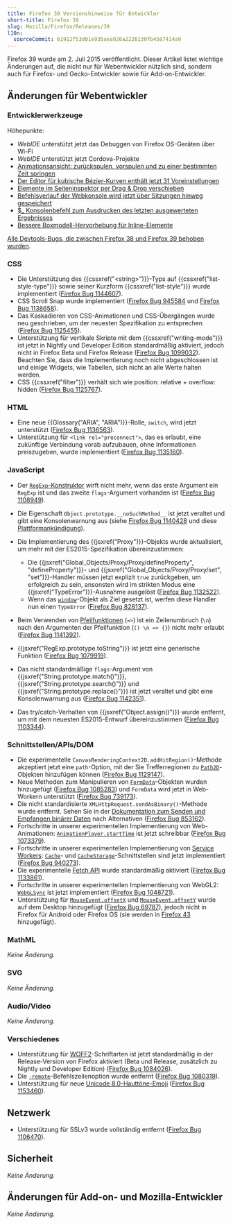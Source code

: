 ```yaml
---
title: Firefox 39 Versionshinweise für Entwickler
short-title: Firefox 39
slug: Mozilla/Firefox/Releases/39
l10n:
  sourceCommit: 61912f53d01e935aea926a2226130fb4587414a9
---
```


Firefox 39 wurde am 2. Juli 2015 veröffentlicht. Dieser Artikel listet wichtige Änderungen auf, die nicht nur für Webentwickler nützlich sind, sondern auch für Firefox- und Gecko-Entwickler sowie für Add-on-Entwickler.

## Änderungen für Webentwickler

### Entwicklerwerkzeuge

Höhepunkte:

- _WebIDE_ unterstützt jetzt das Debuggen von Firefox OS-Geräten über Wi-Fi
- _WebIDE_ unterstützt jetzt Cordova-Projekte
- [Animationsansicht: zurückspulen, vorspulen und zu einer bestimmten Zeit springen](https://firefox-source-docs.mozilla.org/devtools-user/page_inspector/how_to/work_with_animations/index.html#firefox-39)
- [Der Editor für kubische Bézier-Kurven enthält jetzt 31 Voreinstellungen](https://firefox-source-docs.mozilla.org/devtools-user/page_inspector/how_to/work_with_animations/index.html#firefox-39)
- [Elemente im Seiteninspektor per Drag & Drop verschieben](https://firefox-source-docs.mozilla.org/devtools-user/page_inspector/how_to/examine_and_edit_html/index.html#drag-and-drop)
- [Befehlsverlauf der Webkonsole wird jetzt über Sitzungen hinweg gespeichert](https://firefox-source-docs.mozilla.org/devtools-user/web_console/index.html#command-history)
- [$\_ Konsolenbefehl zum Ausdrucken des letzten ausgewerteten Ergebnisses](https://firefox-source-docs.mozilla.org/devtools-user/web_console/index.html#helper-commands)
- [Bessere Boxmodell-Hervorhebung für Inline-Elemente](https://firefox-source-docs.mozilla.org/devtools-user/page_inspector/how_to/examine_and_edit_the_box_model/index.html#firefox-39)

[Alle Devtools-Bugs, die zwischen Firefox 38 und Firefox 39 behoben wurden](https://bugzilla.mozilla.org/buglist.cgi?resolution=FIXED&classification=Client%20Software&query_based_on=devtools_resolved_week&chfieldto=2015-03-31&chfield=resolution&query_format=advanced&chfieldfrom=2015-02-22&chfieldvalue=FIXED&bug_status=RESOLVED&bug_status=VERIFIED&bug_status=CLOSED&component=Developer%20Tools&component=Developer%20Tools%3A%203D%20View&component=Developer%20Tools%3A%20Canvas%20Debugger&component=Developer%20Tools%3A%20Console&component=Developer%20Tools%3A%20Debugger&component=Developer%20Tools%3A%20Framework&component=Developer%20Tools%3A%20Graphic%20Commandline%20and%20Toolbar&component=Developer%20Tools%3A%20Inspector&component=Developer%20Tools%3A%20Memory&component=Developer%20Tools%3A%20Netmonitor&component=Developer%20Tools%3A%20Object%20Inspector&component=Developer%20Tools%3A%20Performance%20Tools%20%28Profiler%2FTimeline%29&component=Developer%20Tools%3A%20Responsive%20Mode&component=Developer%20Tools%3A%20Scratchpad&component=Developer%20Tools%3A%20Source%20Editor&component=Developer%20Tools%3A%20Storage%20Inspector&component=Developer%20Tools%3A%20Style%20Editor&component=Developer%20Tools%3A%20User%20Stories&component=Developer%20Tools%3A%20Web%20Audio%20Editor&component=Developer%20Tools%3A%20WebGL%20Shader%20Editor&component=Developer%20Tools%3A%20WebIDE&product=Firefox&known_name=devtools_resolved_week&list_id=12157026).

### CSS

- Die Unterstützung des {{cssxref("&lt;string&gt;")}}-Typs auf {{cssxref("list-style-type")}} sowie seiner Kurzform {{cssxref("list-style")}} wurde implementiert ([Firefox Bug 1144607](https://bugzil.la/1144607)).
- CSS Scroll Snap wurde implementiert ([Firefox Bug 945584](https://bugzil.la/945584) und [Firefox Bug 1138658](https://bugzil.la/1138658)).
- Das Kaskadieren von CSS-Animationen und CSS-Übergängen wurde neu geschrieben, um der neuesten Spezifikation zu entsprechen ([Firefox Bug 1125455](https://bugzil.la/1125455)).
- Unterstützung für vertikale Skripte mit dem {{cssxref("writing-mode")}} ist jetzt in Nightly und Developer Edition standardmäßig aktiviert, jedoch nicht in Firefox Beta und Firefox Release ([Firefox Bug 1099032](https://bugzil.la/1099032)). Beachten Sie, dass die Implementierung noch nicht abgeschlossen ist und einige Widgets, wie Tabellen, sich nicht an alle Werte halten werden.
- CSS {{cssxref("filter")}} verhält sich wie position: relative + overflow: hidden ([Firefox Bug 1125767](https://bugzil.la/1125767)).

### HTML

- Eine neue {{Glossary("ARIA", "ARIA")}}-Rolle, `switch`, wird jetzt unterstützt ([Firefox Bug 1136563](https://bugzil.la/1136563)).
- Unterstützung für `<link rel="preconnect">`, das es erlaubt, eine zukünftige Verbindung vorab aufzubauen, ohne Informationen preiszugeben, wurde implementiert ([Firefox Bug 1135160](https://bugzil.la/1135160)).

### JavaScript

- Der [`RegExp`-Konstruktor](/de/docs/Web/JavaScript/Reference/Global_Objects/RegExp) wirft nicht mehr, wenn das erste Argument ein `RegExp` ist und das zweite `flags`-Argument vorhanden ist ([Firefox Bug 1108949](https://bugzil.la/1108949)).
- Die Eigenschaft `Object.prototype.__noSuchMethod__` ist jetzt veraltet und gibt eine Konsolenwarnung aus (siehe [Firefox Bug 1140428](https://bugzil.la/1140428) und diese [Plattformankündigung](https://groups.google.com/forum/#!topic/mozilla.dev.platform/0EkHgphxUo8)).
- Die Implementierung des {{jsxref("Proxy")}}-Objekts wurde aktualisiert, um mehr mit der ES2015-Spezifikation übereinzustimmen:
  - Die {{jsxref("Global_Objects/Proxy/Proxy/defineProperty", "defineProperty")}}- und {{jsxref("Global_Objects/Proxy/Proxy/set", "set")}}-Handler müssen jetzt explizit `true` zurückgeben, um erfolgreich zu sein, ansonsten wird im strikten Modus eine {{jsxref("TypeError")}}-Ausnahme ausgelöst ([Firefox Bug 1132522](https://bugzil.la/1132522)).
  - Wenn das [`window`](/de/docs/Web/API/Window)-Objekt als Ziel gesetzt ist, werfen diese Handler nun einen `TypeError` ([Firefox Bug 828137](https://bugzil.la/828137)).

- Beim Verwenden von [Pfeilfunktionen](/de/docs/Web/JavaScript/Reference/Functions/Arrow_functions) (`=>`) ist ein Zeilenumbruch (`\n`) nach den Argumenten der Pfeilfunktion (`() \n => {}`) nicht mehr erlaubt ([Firefox Bug 1141392](https://bugzil.la/1141392)).
- {{jsxref("RegExp.prototype.toString")}} ist jetzt eine generische Funktion ([Firefox Bug 1079919](https://bugzil.la/1079919)).
- Das nicht standardmäßige `flags`-Argument von {{jsxref("String.prototype.match()")}}, {{jsxref("String.prototype.search()")}} und {{jsxref("String.prototype.replace()")}} ist jetzt veraltet und gibt eine Konsolenwarnung aus ([Firefox Bug 1142351](https://bugzil.la/1142351)).
- Das try/catch-Verhalten von {{jsxref("Object.assign()")}} wurde entfernt, um mit dem neuesten ES2015-Entwurf übereinzustimmen ([Firefox Bug 1103344](https://bugzil.la/1103344)).

### Schnittstellen/APIs/DOM

- Die experimentelle `CanvasRenderingContext2D.addHitRegion()`-Methode akzeptiert jetzt eine `path`-Option, mit der Sie Trefferregionen zu [`Path2D`](/de/docs/Web/API/Path2D)-Objekten hinzufügen können ([Firefox Bug 1129147](https://bugzil.la/1129147)).
- Neue Methoden zum Manipulieren von [`FormData`](/de/docs/Web/API/FormData)-Objekten wurden hinzugefügt ([Firefox Bug 1085283](https://bugzil.la/1085283)) und `FormData` wird jetzt in Web-Workern unterstützt ([Firefox Bug 739173](https://bugzil.la/739173)).
- Die nicht standardisierte `XMLHttpRequest.sendAsBinary()`-Methode wurde entfernt. Sehen Sie in der [Dokumentation zum Senden und Empfangen binärer Daten](/de/docs/Web/API/XMLHttpRequest_API/Sending_and_Receiving_Binary_Data) nach Alternativen ([Firefox Bug 853162](https://bugzil.la/853162)).
- Fortschritte in unserer experimentellen Implementierung von Web-Animationen: [`AnimationPlayer.startTime`](/de/docs/Web/API/Animation/startTime) ist jetzt schreibbar ([Firefox Bug 1073379](https://bugzil.la/1073379)).
- Fortschritte in unserer experimentellen Implementierung von [Service Workers](/de/docs/Web/API/Service_Worker_API): [`Cache`](/de/docs/Web/API/Cache)- und [`CacheStorage`](/de/docs/Web/API/CacheStorage)-Schnittstellen sind jetzt implementiert ([Firefox Bug 940273](https://bugzil.la/940273)).
- Die experimentelle [Fetch API](/de/docs/Web/API/Fetch_API) wurde standardmäßig aktiviert ([Firefox Bug 1133861](https://bugzil.la/1133861)).
- Fortschritte in unserer experimentellen Implementierung von WebGL2: [`WebGLSync`](/de/docs/Web/API/WebGLSync) ist jetzt implementiert ([Firefox Bug 1048721](https://bugzil.la/1048721)).
- Unterstützung für [`MouseEvent.offsetX`](/de/docs/Web/API/MouseEvent/offsetX) und [`MouseEvent.offsetY`](/de/docs/Web/API/MouseEvent/offsetY) wurde auf dem Desktop hinzugefügt ([Firefox Bug 69787](https://bugzil.la/69787)), jedoch nicht in Firefox für Android oder Firefox OS (sie werden in [Firefox 43](/de/docs/Mozilla/Firefox/Releases/43) hinzugefügt).

### MathML

_Keine Änderung._

### SVG

_Keine Änderung._

### Audio/Video

_Keine Änderung._

### Verschiedenes

- Unterstützung für [WOFF2](/de/docs/Web/CSS/CSS_fonts/WOFF)-Schriftarten ist jetzt standardmäßig in der Release-Version von Firefox aktiviert (Beta und Release, zusätzlich zu Nightly und Developer Edition) ([Firefox Bug 1084026](https://bugzil.la/1084026)).
- Die [`-remote`](https://wiki.mozilla.org/Firefox/CommandLineOptions#-remote_remote_command)-Befehlszeilenoption wurde entfernt ([Firefox Bug 1080319](https://bugzil.la/1080319)).
- Unterstützung für neue [Unicode 8.0-Hauttöne-Emoji](https://www.bbc.co.uk/news/newsbeat-32220611) ([Firefox Bug 1153460](https://bugzil.la/1153460)).

## Netzwerk

- Unterstützung für SSLv3 wurde vollständig entfernt ([Firefox Bug 1106470](https://bugzil.la/1106470)).

## Sicherheit

_Keine Änderung._

## Änderungen für Add-on- und Mozilla-Entwickler

_Keine Änderung._
